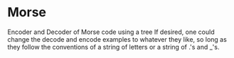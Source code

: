 # Morse
Encoder and Decoder of Morse code using a tree
If desired, one could change the decode and encode examples to whatever they like, so long as they follow the conventions of a string of letters or a string of .'s and _'s.
